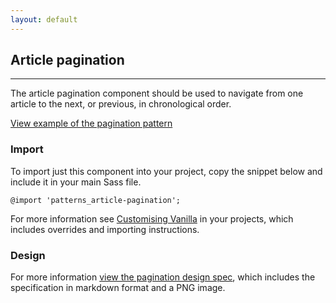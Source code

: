 ```yaml
---
layout: default
---
```


## Article pagination

<hr>

The article pagination component should be used to navigate from one article to the next, or previous, in chronological order.

<a href="/examples/patterns/article-pagination"
    class="js-example">
View example of the pagination pattern
</a>

### Import

To import just this component into your project, copy the snippet below and include it in your main Sass file.

<pre><code>@import 'patterns_article-pagination';</code></pre>

For more information see [Customising Vanilla](/customising-vanilla/) in your projects, which includes overrides and importing instructions.

### Design

For more information [view the pagination design spec](https://github.com/ubuntudesign/vanilla-design/tree/master/Pagination), which includes the specification in markdown format and a PNG image.
